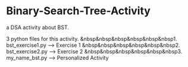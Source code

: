 # Binary-Search-Tree-Activity
a DSA activity about BST.

3 python files for this activity.
&nbsp&nbsp&nbsp&nbsp&nbsp&nbsp1. bst_exercise1.py --> Exercise 1
&nbsp&nbsp&nbsp&nbsp&nbsp&nbsp2. bst_exercise2.py --> Exercise 2
&nbsp&nbsp&nbsp&nbsp&nbsp&nbsp3. my_name_bst.py --> Personalized Activity
